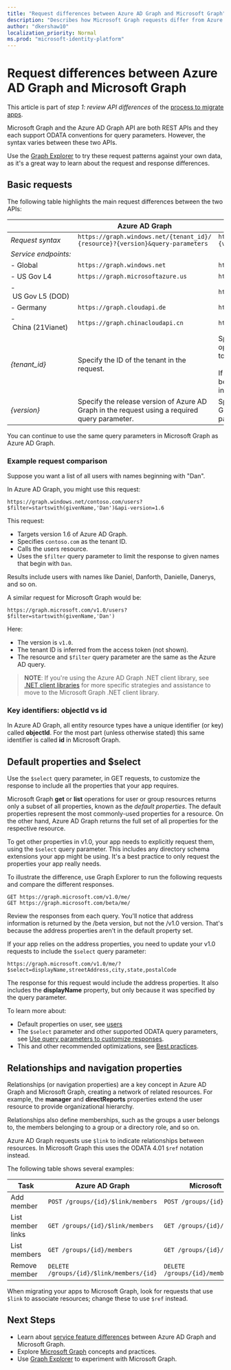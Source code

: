 ```yaml
---
title: "Request differences between Azure AD Graph and Microsoft Graph"
description: "Describes how Microsoft Graph requests differ from Azure AD requests, which helps migrate apps to the newer service.."
author: "dkershaw10"
localization_priority: Normal
ms.prod: "microsoft-identity-platform"
---
```


# Request differences between Azure AD Graph and Microsoft Graph

This article is part of *step 1: review API differences* of the [process to migrate apps](migrate-azure-ad-graph-planning-checklist.md).

Microsoft Graph and the Azure AD Graph API are both REST APIs and they each support ODATA conventions for query parameters. However, the syntax varies between these two APIs.

Use the [Graph Explorer](https://aka.ms/ge) to try these request patterns against your own data, as it's a great way to learn about the request and response differences.

## Basic requests

The following table highlights the main request differences between the two APIs:

|| Azure AD Graph | Microsoft Graph |
|---|---|---|
|_Request syntax_| `https://graph.windows.net/{tenant_id}/` <br> `{resource}?{version}&query-parameters` | `https://graph.microsoft.com/`<br>`{version}/{resource}?query-parameters`|
|_Service_&nbsp;_endpoints:_||
|-&nbsp;Global|`https://graph.windows.net`|`https://graph.microsoft.com`|
|-&nbsp;US&nbsp;Gov&nbsp;L4|`https://graph.microsoftazure.us`|`https://graph.microsoft.us`|
|-&nbsp;US&nbsp;Gov&nbsp;L5&nbsp;(DOD)||`https://dod-graph.microsoft.us`|
|-&nbsp;Germany|`https://graph.cloudapi.de`|`https://graph.microsoft.de`|
|-&nbsp;China&nbsp;(21Vianet)| `https://graph.chinacloudapi.cn`|`https://microsoftgraph.chinacloudapi.cn`|
|_{tenant_id}_|Specify the ID of the tenant in the request.|Specifying a tenant ID in the request is optional as it is inferred from the access token.<br><br>If you specify the tenant ID, it goes between the `{version}` and the `{resource}` in the request URL.|
|_{version}_|Specify the release version of Azure AD Graph in the request using a required query parameter.|Specify the release version of Microsoft Graph in the request as part of the URL path just after the service endpoint.|

You can continue to use the same query parameters in Microsoft Graph as Azure AD Graph.

### Example request comparison

Suppose you want a list of all users with names beginning with "Dan".

In Azure AD Graph, you might use this request:

`https://graph.windows.net/contoso.com/users?$filter=startswith(givenName,'Dan')&api-version=1.6`

This request:

- Targets version 1.6 of Azure AD Graph.  
- Specifies `contoso.com` as the tenant ID.  
- Calls the users resource.  
- Uses the `$filter` query parameter to limit the response to given names that begin with `Dan`.  

Results include users with names like Daniel, Danforth, Danielle, Danerys, and so on.

A similar request for Microsoft Graph would be:

`https://graph.microsoft.com/v1.0/users?$filter=startswith(givenName,'Dan')`

Here:

- The version is `v1.0`.  
- The tenant ID is inferred from the access token (not shown).  
- The resource and `$filter` query parameter are the same as the Azure AD query.  

> **NOTE**: If you're using the Azure AD Graph .NET client library, see [.NET client libraries](migrate-azure-ad-graph-client-libraries.md) for more specific strategies and assistance to move to the Microsoft Graph .NET client library.

### Key identifiers: objectId vs id

In Azure AD Graph, all entity resource types have a unique identifier (or key) called **objectId**.  For the most part (unless otherwise stated) this same identifier is called **id** in Microsoft Graph.

## Default properties and $select

Use the `$select` query parameter, in GET requests, to customize the response to include all the properties that your app requires.

Microsoft Graph **get** or **list** operations for user or group resources returns only a subset of all properties, known as the _default properties_. The default properties represent the most commonly-used properties for a resource. On the other hand, Azure AD Graph returns the full set of all properties for the respective resource.

To get other properties in v1.0, your app needs to explicitly request them, using the `$select` query parameter. This includes any directory schema extensions your app might be using. It's a best practice to only request the properties your app really needs.

To illustrate the difference, use Graph Explorer to run the following requests and compare the different responses.

```http
GET https://graph.microsoft.com/v1.0/me/
GET https://graph.microsoft.com/beta/me/
```

Review the responses from each query. You'll notice that address information is returned by the /beta version, but not the /v1.0 version.  That's because the address properties aren't in the default property set.

If your app relies on the address properties, you need to update your v1.0 requests to include the `$select` query parameter:

```http
https://graph.microsoft.com/v1.0/me/?$select=displayName,streetAddress,city,state,postalCode
```

The response for this request would include the address properties.  It also includes the **displayName** property, but only because it was specified by the query parameter.

To learn more about:

- Default properties on user, see [users](/graph/api/resources/users?view=graph-rest-1.0)
- The `$select` parameter and other supported ODATA query parameters, see [Use query parameters to customize responses](/graph/query-parameters).
- This and other recommended optimizations, see [Best practices](/graph/best-practices-concept).

## Relationships and navigation properties

Relationships (or navigation properties) are a key concept in Azure AD Graph and Microsoft Graph, creating a network of related resources. For example, the **manager** and **directReports** properties extend the user resource to provide organizational hierarchy.  

Relationships also define memberships, such as the groups a user belongs to, the members belonging to a group or a directory role, and so on.

Azure AD Graph requests use `$link` to indicate relationships between resources.  In Microsoft Graph this uses the ODATA 4.01 `$ref` notation instead.

The following table shows several examples:

| Task | Azure AD Graph | Microsoft Graph |
|------|----------------|-----------------|
| Add member        | ```POST /groups/{id}/$link/members```        | ```POST /groups/{id}/members/$ref```        |
| List member links | ```GET /groups/{id}/$link/members```         | ```GET /groups/{id}/members/$ref```         |
| List members      | ```GET /groups/{id}/members```                | ```GET /groups/{id}/members```               |
| Remove member     | ```DELETE /groups/{id}/$link/members/{id}``` | ```DELETE /groups/{id}/members/{id}/$ref``` |

When migrating your apps to Microsoft Graph, look for requests that use `$link` to associate resources; change these to use `$ref` instead.

## Next Steps

- Learn about [service feature differences](migrate-azure-ad-graph-feature-differences.md) between Azure AD Graph and Microsoft Graph.
- Explore [Microsoft Graph](/graph/overview) concepts and practices.
- Use [Graph Explorer](https://aka.ms/ge) to experiment with Microsoft Graph.
